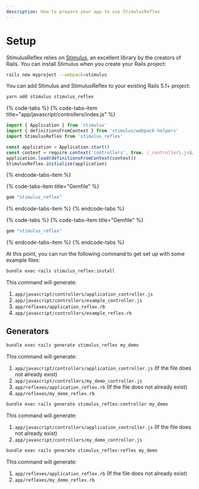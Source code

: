 ```yaml
---
description: How to prepare your app to use StimulusReflex
---
```


# Setup

StimulusReflex relies on [Stimulus](https://stimulusjs.org/), an excellent library by the creators of Rails. You can install Stimulus when you create your Rails project:

```bash
rails new myproject --webpack=stimulus
```

You can add Stimulus and StimulusReflex to your existing Rails 5.1+ project:

```bash
yarn add stimulus stimulus_reflex
```

{% code-tabs %}
{% code-tabs-item title="app/javascript/controllers/index.js" %}
```javascript
import { Application } from 'stimulus'
import { definitionsFromContext } from 'stimulus/webpack-helpers'
import StimulusReflex from 'stimulus_reflex'

const application = Application.start()
const context = require.context('controllers', true, /_controller\.js$/)
application.load(definitionsFromContext(context))
StimulusReflex.initialize(application)
```
{% endcode-tabs-item %}

{% code-tabs-item title="Gemfile" %}
```ruby
gem "stimulus_reflex"
```
{% endcode-tabs-item %}
{% endcode-tabs %}

{% code-tabs %}
{% code-tabs-item title="Gemfile" %}
```ruby
gem "stimulus_reflex"
```
{% endcode-tabs-item %}
{% endcode-tabs %}

At this point, you can run the following command to get set up with some example files:

```bash
bundle exec rails stimulus_reflex:install
```

This command will generate:

1. `app/javascript/controllers/application_controller.js`
2. `app/javascript/controllers/example_controller.js`
3. `app/reflexes/application_reflex.rb`
4. `app/javascript/controllers/example_reflex.rb`

## Generators

```bash
bundle exec rails generate stimulus_reflex my_demo
```

This command will generate:

1. `app/javascript/controllers/application_controller.js` (If the file does not already exist)
2. `app/javascript/controllers/my_demo_controller.js`
3. `app/reflexes/application_reflex.rb` (If the file does not already exist)
4. `app/reflexes/my_demo_reflex.rb`

```bash
bundle exec rails generate stimulus_reflex:controller my_demo
```

This command will generate:

1. `app/javascript/controllers/application_controller.js` (If the file does not already exist)
2. `app/javascript/controllers/my_demo_controller.js`

```bash
bundle exec rails generate stimulus_reflex:reflex my_demo
```

This command will generate:

1. `app/reflexes/application_reflex.rb` (If the file does not already exist)
2. `app/reflexes/my_demo_reflex.rb`
